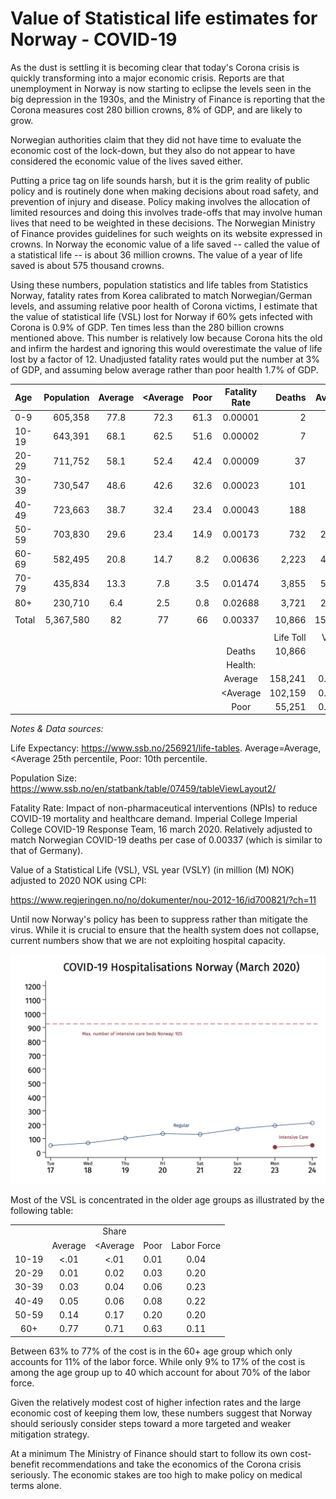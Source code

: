 # Value of Statistical life estimates for Norway - COVID-19 

As the dust is settling it is becoming clear that today's Corona crisis is quickly transforming into a major economic crisis. Reports are that unemployment in Norway is now starting to eclipse the levels seen in the big depression in the 1930s, and the Ministry of Finance is reporting that the Corona measures cost 280 billion crowns, 8% of GDP, and are likely to grow.

Norwegian authorities claim that they did not have time to evaluate the economic cost of the lock-down, but they also do not appear to have considered the economic value of the lives saved either.

Putting a price tag on life sounds harsh, but it is the grim reality of public policy and is routinely done when making decisions about road safety, and prevention of injury and disease. Policy making involves the allocation of limited resources and doing this involves trade-offs that may involve human lives that need to be weighted in these decisions. The Norwegian Ministry of Finance provides guidelines for such weights on its website expressed in crowns. In Norway the economic value of a life saved -- called the value of a statistical life -- is about 36 million crowns. The value of a year of life saved is about 575 thousand crowns.

Using these numbers, population statistics and life tables from Statistics Norway, fatality rates from Korea calibrated to match Norwegian/German levels, and assuming relative poor health of Corona victims, I estimate that the value of statistical life (VSL) lost for Norway if 60% gets infected with Corona is 0.9% of GDP. Ten times less than the 280 billion crowns mentioned above. This number is relatively low because Corona hits the old and infirm the hardest and ignoring this would overestimate the value of life lost by a factor of 12. Unadjusted fatality rates would put the number at 3% of GDP, and assuming below average rather than poor health 1.7% of GDP. 


| Age   | Population | Average | \<Average | Poor | Fatality Rate |    Deaths | Average | \<Average |   Poor |
| :---- | ---------: | :-----: | :-------: | :--: | :-----------: | --------: | ------: | --------: | -----: |
| 0-9   |    605,358 |  77.8   |   72.3    | 61.3 |    0.00001    |         2 |     163 |       152 |    129 |
| 10-19 |    643,391 |  68.1   |   62.5    | 51.6 |    0.00002    |         7 |     456 |       419 |    346 |
| 20-29 |    711,752 |  58.1   |   52.4    | 42.4 |    0.00009    |        37 |   2,151 |     1,939 |  1,568 |
| 30-39 |    730,547 |  48.6   |   42.6    | 32.6 |    0.00023    |       101 |   4,922 |     4,316 |  3,302 |
| 40-49 |    723,663 |  38.7   |   32.4    | 23.4 |    0.00043    |       188 |   7,287 |     6,098 |  4,404 |
| 50-59 |    703,830 |  29.6   |   23.4    | 14.9 |    0.00173    |       732 |  21,706 |    17,110 | 10,947 |
| 60-69 |    582,495 |  20.8   |   14.7    | 8.2  |    0.00636    |     2,223 |  46,310 |    32,753 | 18,215 |
| 70-79 |    435,834 |  13.3   |    7.8    | 3.5  |    0.01474    |     3,855 |  51,336 |    29,924 | 13,547 |
| 80+   |    230,710 |   6.4   |    2.5    | 0.8  |    0.02688    |     3,721 |  23,909 |     9,449 |  2,794 |
|       |            |         |           |      |               |           |         |           |        |
| Total |  5,367,580 |   82    |    77     |  66  |    0.00337    |    10,866 | 158,241 |   102,159 | 55,251 |
|       |            |         |           |      |               |           |         |           |        |
|       |            |         |           |      |               | Life Toll |  VSL(Y) |       NOK |   %GDP |
|       |            |         |           |      |   Deaths      |    10,866 |     36M |  391,176M |   11.0 |
|       |            |         |           |      |   Health:     |           |         |           |        |
|       |            |         |           |      |   Average     |   158,241 |  0.575M |   90,989M |    2.6 |
|       |            |         |           |      |   <Average    |   102,159 |  0.575M |   58,741M |    1.7 |
|       |            |         |           |      |   Poor        |    55,251 |  0.575M |   31,769M |    0.9 |

*Notes & Data sources:*

Life Expectancy: https://www.ssb.no/256921/life-tables. Average=Average, \<Average 25th percentile, Poor: 10th percentile.

Population Size: https://www.ssb.no/en/statbank/table/07459/tableViewLayout2/

Fatality Rate: Impact of non-pharmaceutical interventions (NPIs) to reduce COVID-19 mortality and healthcare demand. Imperial College Imperial College COVID-19 Response Team, 16 march 2020. Relatively adjusted to match Norwegian COVID-19 deaths per case of 0.00337 (which is similar to that of Germany).

Value of a Statistical Life (VSL), VSL year (VSLY) (in million (M) NOK) adjusted to 2020 NOK using CPI:

https://www.regjeringen.no/no/dokumenter/nou-2012-16/id700821/?ch=11
 

Until now Norway's policy has been to suppress rather than mitigate the virus. While it is crucial to ensure that the health system does not collapse, current numbers show that we are not exploiting hospital capacity. 

![COVID-19 Hospitalisations Norway](sykehus.png)

Most of the VSL is concentrated in the older age groups as illustrated by the following table:

|       |         |           |      |             |
| :---: | :-----: | :-------: | :--: | :---------: |
|       |         |   Share   |      |             |
|       | Average | \<Average | Poor | Labor Force |
| 10-19 |  \<.01  |   \<.01   | 0.01 |    0.04     |
| 20-29 |  0.01   |   0.02    | 0.03 |    0.20     |
| 30-39 |  0.03   |   0.04    | 0.06 |    0.23     |
| 40-49 |  0.05   |   0.06    | 0.08 |    0.22     |
| 50-59 |  0.14   |   0.17    | 0.20 |    0.20     |
|  60+  |  0.77   |   0.71    | 0.63 |    0.11     |

Between 63% to 77% of the cost is in the 60+ age group which only accounts for 11% of the labor force. While only 9% to 17% of the cost is among the age group up to 40 which account for about 70% of the labor force.

Given the relatively modest cost of higher infection rates and the large economic cost of keeping them low, these numbers suggest that Norway should seriously consider steps toward a more targeted and weaker mitigation strategy. 

At a minimum The Ministry of Finance should start to follow its own cost-benefit recommendations and take the economics of the Corona crisis seriously. The economic stakes are too high to make policy on medical terms alone.
